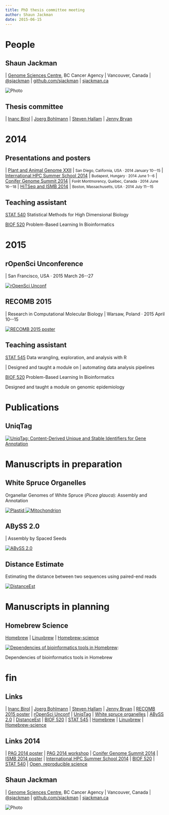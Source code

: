 ```yaml
---
title: PhD thesis committee meeting
author: Shaun Jackman
date: 2015-06-15
---
```


People
================================================================================

Shaun Jackman
------------------------------------------------------------

| [Genome Sciences Centre][], BC Cancer Agency
| Vancouver, Canada
| [\@sjackman][]
| [github.com/sjackman][]
| [sjackman.ca][]

![Photo](images/sjackman.jpg)

[\@sjackman]: https://twitter.com/sjackman
[Genome Sciences Centre]: http://bcgsc.ca
[github.com/sjackman]: https://github.com/sjackman
[sjackman.ca]: http://sjackman.ca

Thesis committee
------------------------------------------------------------

| [Inanc Birol][]
| [Joerg Bohlmann][]
| [Steven Hallam][]
| [Jenny Bryan][]

[Inanc Birol]: http://www.bcgsc.ca/faculty/inanc-birol
[Joerg Bohlmann]: http://bohlmannlab.msl.ubc.ca/
[Steven Hallam]: http://hallam.microbiology.ubc.ca/
[Jenny Bryan]: http://www.stat.ubc.ca/~jenny/

2014
================================================================================

Presentations and posters
------------------------------------------------------------

| [Plant and Animal Genome XXII][PAG 2014 workshop]
| <small>San Diego, California, USA &middot; 2014 January 10--15</small>
| [International HPC Summer School 2014][]
| <small>Budapest, Hungary &middot; 2014 June 1--6</small>
| [Conifer Genome Summit 2014][]
| <small>For&ecirc;t Montmorency, Qu&eacute;bec, Canada &middot; 2014 June 16--18</small>
| [HiTSeq and ISMB 2014][ISMB 2014 poster]
| <small>Boston, Massachusetts, USA &middot; 2014 July 11--15</small>

[PAG 2014 poster]: http://figshare.com/articles/Assembling_the_genomes_of_the_plastid_and_mitochondrion_of_white_spruce_Picea_glauca_/904941
[PAG 2014 workshop]: https://speakerdeck.com/sjackman/assembling-the-genome-sequences-of-the-plastid-and-mitochondrion-of-white-spruce
[International HPC Summer School 2014]: http://summerschool.niif.hu/
[Conifer Genome Summit 2014]: https://speakerdeck.com/sjackman/organellar-genomes-of-white-spruce-picea-glauca-assembly-and-annotation
[ISMB 2014 poster]: http://f1000.com/posters/browse/summary/1096524

Teaching assistant
------------------------------------------------------------

[STAT 540][] Statistical Methods for High Dimensional Biology

[BIOF 520][] Problem-Based Learning In Bioinformatics

[BIOF 520]: https://courses.students.ubc.ca/cs/main?dept=BIOF&course=520
[STAT 540]: http://www.ugrad.stat.ubc.ca/~stat540/

2015
================================================================================

rOpenSci Unconference
------------------------------------------------------------

| San Francisco, USA &middot; 2015 March 26--27

[![rOpenSci Unconf](images/ropensci-unconf.png)][rOpenSci Unconf]

[rOpenSci Unconf]: http://unconf.ropensci.org/

RECOMB 2015
------------------------------------------------------------

| Research in Computational Molecular Biology
| Warsaw, Poland &middot; 2015 April 10--15

[![RECOMB 2015 poster](images/recomb-2015-poster.png)][RECOMB 2015 poster]

[RECOMB 2015 poster]: http://f1000.com/posters/browse/summary/1097878

Teaching assistant
------------------------------------------------------------

[STAT 545][] Data wrangling, exploration, and analysis with R

| Designed and taught a module on
| automating data analysis pipelines

[BIOF 520][] Problem-Based Learning In Bioinformatics

Designed and taught a module on genomic epidemiology

[STAT 545]: http://stat545-ubc.github.io/

Publications
================================================================================

UniqTag
------------------------------------------------------------

[![UniqTag: Content-Derived Unique and Stable Identifiers for Gene Annotation](images/UniqTag-PLOSONE.png)][UniqTag]

[UniqTag]: http://journals.plos.org/plosone/article?id=10.1371/journal.pone.0128026

Manuscripts in preparation
================================================================================

White Spruce Organelles
------------------------------------------------------------

Organellar Genomes of White Spruce (*Picea glauca*): Assembly and Annotation

[![Plastid](images/plastid-annotation.png) ![Mitochondrion](images/mt-annotation.png)][White spruce organelles]

[White spruce organelles]: https://github.com/sjackman/white-spruce-organelle-paper

ABySS 2.0
------------------------------------------------------------

| Assembly by Spaced Seeds

[![ABySS 2.0](images/ABySS-2.0.png)][ABySS 2.0]

[ABySS 2.0]: https://github.com/bcgsc/abyss-paired-dbg-paper

Distance Estimate
------------------------------------------------------------

Estimating the distance between two sequences using paired-end reads

[![DistanceEst](images/DistanceEst.png)][DistanceEst]

[DistanceEst]: https://github.com/sjackman/distance-estimate-paper

Manuscripts in planning
================================================================================

Homebrew Science
------------------------------------------------------------

[Homebrew][] | [Linuxbrew][] | [Homebrew-science][]

[![Dependencies of bioinformatics tools in Homebrew](images/homebrew-bioinformatics.png)][open-science]:

Dependencies of bioinformatics tools in Homebrew

[Homebrew]: http://brew.sh
[Linuxbrew]: http://brew.sh/linuxbrew/
[Homebrew-science]: http://brew.sh/homebrew-science/
[open-science]: http://sjackman.github.io/open-science/#/homebrew-navigates-dependency-hell

fin
================================================================================

Links
------------------------------------------------------------

| [Inanc Birol][] | [Joerg Bohlmann][] | [Steven Hallam][] | [Jenny Bryan][]
| [RECOMB 2015 poster][] | [rOpenSci Unconf][]
| [UniqTag][]
| [White spruce organelles][] | [ABySS 2.0][] | [DistanceEst][]
| [BIOF 520][] | [STAT 545][]
| [Homebrew][] | [Linuxbrew][] | [Homebrew-science][]

Links 2014
------------------------------------------------------------

| [PAG 2014 poster][] | [PAG 2014 workshop][]
| [Conifer Genome Summit 2014][] | [ISMB 2014 poster][]
| [International HPC Summer School 2014][]
| [BIOF 520][] | [STAT 540][]
| [Open, reproducible science][open-science]

Shaun Jackman
------------------------------------------------------------

| [Genome Sciences Centre][], BC Cancer Agency
| Vancouver, Canada
| [\@sjackman][]
| [github.com/sjackman][]
| [sjackman.ca][]

![Photo](images/sjackman.jpg)

